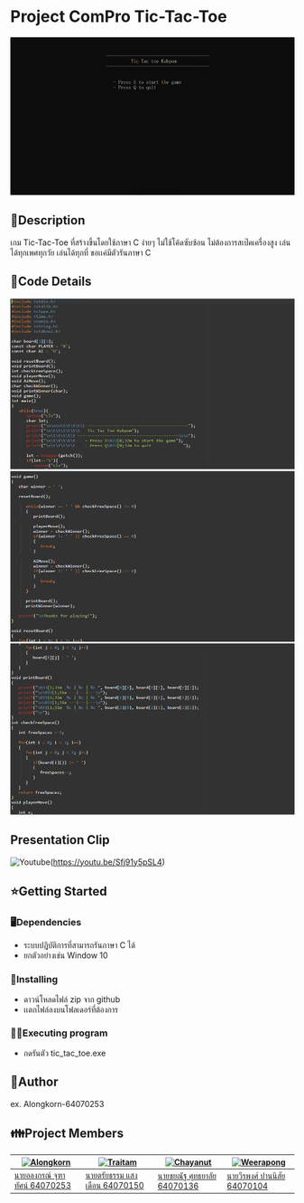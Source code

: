 # Project ComPro Tic-Tac-Toe

![](header.png)

## 📝Description

เกม Tic-Tac-Toe ที่สร้างขึ้นโดยใช้ภาษา C ง่ายๆ ไม่ใช้โค้ดซับซ้อน ไม่ต้องการสเป๊คเครื่องสูง เล่นได้ทุกเพศทุกวัย เล่นได้ทุกที่ ขอเเค่มีตัวรันภาษา C

## 🔢Code Details

![](Code1.png)
![](Code2.png)
![](Code3.png)

## Presentation Clip

![Youtube]()(https://youtu.be/Sfj91y5pSL4)

## ⭐Getting Started

### 🖥️Dependencies

* ระบบปฎิบัติการที่สามารถรันภาษา C ได้
* ยกตัวอย่างเช่น Window 10

### 📁Installing

* ดาวน์โหลดไฟล์ zip จาก github
* เเตกไฟล์ลงบนโฟลเดอร์ที่ต้องการ

### 👨‍💻Executing program

* กดรันตัว tic_tac_toe.exe

## 👨Author

ex. Alongkorn-64070253

## 👪Project Members

[![Alongkorn](https://avatars.githubusercontent.com/u/88420514?s=400&u=c3162e47a7201015e3eb9a40faa72b9f42212939&v=4)](https://github.com/Alongkorn-64070253) | [![Traitam](https://avatars.githubusercontent.com/u/88415632?v=4)](https://github.com/it64070150) | [![Chayanut](https://avatars.githubusercontent.com/u/89625646?v=4)](https://github.com/Chayanut45) | [![Weerapong](https://avatars.githubusercontent.com/u/88418746?v=4)](https://github.com/Weerapong-Pannisai-64070104)
---|---|--- | ---
[นายอลงกรณ์ จุฑาทัศน์ 64070253](https://github.com/Alongkorn-64070253) |[นายตรัยธรรม แสงเดือน 64070150](https://github.com/it64070150) |[นายชยณัฐ ศุทธยาลัย 64070136](https://github.com/Chayanut45) |[นายวีรพงศ์ ปานนิสัย 64070104](https://github.com/Weerapong-Pannisai-64070104)

